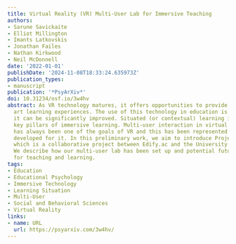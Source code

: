 ```yaml
---
title: Virtual Reality (VR) Multi-User Lab for Immersive Teaching
authors:
- Sarune Savickaite
- Elliot Millington
- Imants Latkovskis
- Jonathan Failes
- Nathan Kirkwood
- Neil McDonnell
date: '2022-01-01'
publishDate: '2024-11-08T18:33:24.635973Z'
publication_types:
- manuscript
publication: '*PsyArXiv*'
doi: 10.31234/osf.io/3w4hv
abstract: As VR technology matures, it offers opportunities to provide state of the
  art learning experiences. The use of this technology in education is not new, however,
  it can be significantly improved. Situated (or contextual) learning is one of the
  key pillars of immersive learning. Multi-user interaction in virtual environments
  has always been one of the goals of VR and this has been represented by the tools
  developed for it. In this preliminary work, we aim to introduce Project Mobius,
  which is a collaborative project between Edify.ac and the University of Glasgow.
  We describe how our multi-user lab has been set up and potential future applications
  for teaching and learning.
tags:
- Education
- Educational Psychology
- Immersive Technology
- Learning Situation
- Multi-User
- Social and Behavioral Sciences
- Virtual Reality
links:
- name: URL
  url: https://psyarxiv.com/3w4hv/
---
```

